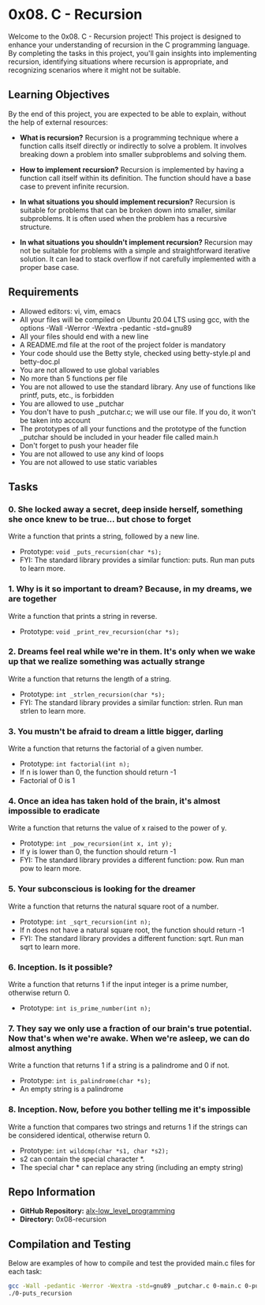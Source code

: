 # 0x08. C - Recursion

Welcome to the 0x08. C - Recursion project! This project is designed to enhance your understanding of recursion in the C programming language. By completing the tasks in this project, you'll gain insights into implementing recursion, identifying situations where recursion is appropriate, and recognizing scenarios where it might not be suitable.

## Learning Objectives

By the end of this project, you are expected to be able to explain, without the help of external resources:

- **What is recursion?**
  Recursion is a programming technique where a function calls itself directly or indirectly to solve a problem. It involves breaking down a problem into smaller subproblems and solving them.

- **How to implement recursion?**
  Recursion is implemented by having a function call itself within its definition. The function should have a base case to prevent infinite recursion.

- **In what situations you should implement recursion?**
  Recursion is suitable for problems that can be broken down into smaller, similar subproblems. It is often used when the problem has a recursive structure.

- **In what situations you shouldn't implement recursion?**
  Recursion may not be suitable for problems with a simple and straightforward iterative solution. It can lead to stack overflow if not carefully implemented with a proper base case.

## Requirements

- Allowed editors: vi, vim, emacs
- All your files will be compiled on Ubuntu 20.04 LTS using gcc, with the options -Wall -Werror -Wextra -pedantic -std=gnu89
- All your files should end with a new line
- A README.md file at the root of the project folder is mandatory
- Your code should use the Betty style, checked using betty-style.pl and betty-doc.pl
- You are not allowed to use global variables
- No more than 5 functions per file
- You are not allowed to use the standard library. Any use of functions like printf, puts, etc., is forbidden
- You are allowed to use _putchar
- You don't have to push _putchar.c; we will use our file. If you do, it won't be taken into account
- The prototypes of all your functions and the prototype of the function _putchar should be included in your header file called main.h
- Don't forget to push your header file
- You are not allowed to use any kind of loops
- You are not allowed to use static variables

## Tasks

### 0. She locked away a secret, deep inside herself, something she once knew to be true... but chose to forget

Write a function that prints a string, followed by a new line.

- Prototype: `void _puts_recursion(char *s);`
- FYI: The standard library provides a similar function: puts. Run man puts to learn more.

### 1. Why is it so important to dream? Because, in my dreams, we are together

Write a function that prints a string in reverse.

- Prototype: `void _print_rev_recursion(char *s);`

### 2. Dreams feel real while we're in them. It's only when we wake up that we realize something was actually strange

Write a function that returns the length of a string.

- Prototype: `int _strlen_recursion(char *s);`
- FYI: The standard library provides a similar function: strlen. Run man strlen to learn more.

### 3. You mustn't be afraid to dream a little bigger, darling

Write a function that returns the factorial of a given number.

- Prototype: `int factorial(int n);`
- If n is lower than 0, the function should return -1
- Factorial of 0 is 1

### 4. Once an idea has taken hold of the brain, it's almost impossible to eradicate

Write a function that returns the value of x raised to the power of y.

- Prototype: `int _pow_recursion(int x, int y);`
- If y is lower than 0, the function should return -1
- FYI: The standard library provides a different function: pow. Run man pow to learn more.

### 5. Your subconscious is looking for the dreamer

Write a function that returns the natural square root of a number.

- Prototype: `int _sqrt_recursion(int n);`
- If n does not have a natural square root, the function should return -1
- FYI: The standard library provides a different function: sqrt. Run man sqrt to learn more.

### 6. Inception. Is it possible?

Write a function that returns 1 if the input integer is a prime number, otherwise return 0.

- Prototype: `int is_prime_number(int n);`

### 7. They say we only use a fraction of our brain's true potential. Now that's when we're awake. When we're asleep, we can do almost anything

Write a function that returns 1 if a string is a palindrome and 0 if not.

- Prototype: `int is_palindrome(char *s);`
- An empty string is a palindrome

### 8. Inception. Now, before you bother telling me it's impossible

Write a function that compares two strings and returns 1 if the strings can be considered identical, otherwise return 0.

- Prototype: `int wildcmp(char *s1, char *s2);`
- s2 can contain the special character *.
- The special char * can replace any string (including an empty string)

## Repo Information

- **GitHub Repository:** [alx-low_level_programming](https://github.com/Habib1001-m/alx-low_level_programming)
- **Directory:** 0x08-recursion

## Compilation and Testing

Below are examples of how to compile and test the provided main.c files for each task:

```bash
gcc -Wall -pedantic -Werror -Wextra -std=gnu89 _putchar.c 0-main.c 0-puts_recursion.c -o 0-puts_recursion
./0-puts_recursion

